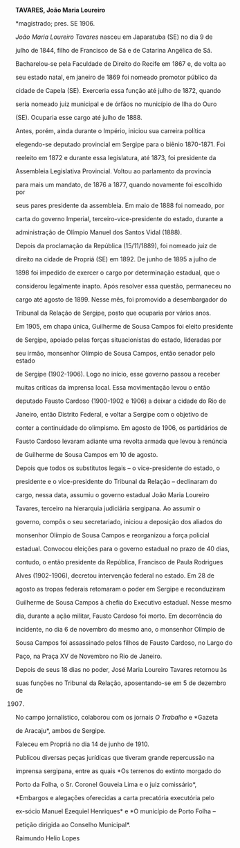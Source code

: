 **TAVARES, João Maria Loureiro**



\*magistrado; pres. SE 1906.



*João Maria Loureiro Tavares* nasceu em Japaratuba (SE) no dia 9 de

julho de 1844, filho de Francisco de Sá e de Catarina Angélica de Sá.



Bacharelou-se pela Faculdade de Direito do Recife em 1867 e, de volta ao

seu estado natal, em janeiro de 1869 foi nomeado promotor público da

cidade de Capela (SE). Exerceria essa função até julho de 1872, quando

seria nomeado juiz municipal e de órfãos no município de Ilha do Ouro

(SE). Ocuparia esse cargo até julho de 1888.



Antes, porém, ainda durante o Império, iniciou sua carreira política

elegendo-se deputado provincial em Sergipe para o biênio 1870-1871. Foi

reeleito em 1872 e durante essa legislatura, até 1873, foi presidente da

Assembleia Legislativa Provincial. Voltou ao parlamento da província

para mais um mandato, de 1876 a 1877, quando novamente foi escolhido por

seus pares presidente da assembleia. Em maio de 1888 foi nomeado, por

carta do governo Imperial, terceiro-vice-presidente do estado, durante a

administração de Olímpio Manuel dos Santos Vidal (1888).



Depois da proclamação da República (15/11/1889), foi nomeado juiz de

direito na cidade de Propriá (SE) em 1892. De junho de 1895 a julho de

1898 foi impedido de exercer o cargo por determinação estadual, que o

considerou legalmente inapto. Após resolver essa questão, permaneceu no

cargo até agosto de 1899. Nesse mês, foi promovido a desembargador do

Tribunal da Relação de Sergipe, posto que ocuparia por vários anos.



Em 1905, em chapa única, Guilherme de Sousa Campos foi eleito presidente

de Sergipe, apoiado pelas forças situacionistas do estado, lideradas por

seu irmão, monsenhor Olímpio de Sousa Campos, então senador pelo estado

de Sergipe (1902-1906). Logo no início, esse governo passou a receber

muitas críticas da imprensa local. Essa movimentação levou o então

deputado Fausto Cardoso (1900-1902 e 1906) a deixar a cidade do Rio de

Janeiro, então Distrito Federal, e voltar a Sergipe com o objetivo de

conter a continuidade do olimpismo. Em agosto de 1906, os partidários de

Fausto Cardoso levaram adiante uma revolta armada que levou à renúncia

de Guilherme de Sousa Campos em 10 de agosto.



Depois que todos os substitutos legais – o vice-presidente do estado, o

presidente e o vice-presidente do Tribunal da Relação – declinaram do

cargo, nessa data, assumiu o governo estadual João Maria Loureiro

Tavares, terceiro na hierarquia judiciária sergipana. Ao assumir o

governo, compôs o seu secretariado, iniciou a deposição dos aliados do

monsenhor Olímpio de Sousa Campos e reorganizou a força policial

estadual. Convocou eleições para o governo estadual no prazo de 40 dias,

contudo, o então presidente da República, Francisco de Paula Rodrigues

Alves (1902-1906), decretou intervenção federal no estado. Em 28 de

agosto as tropas federais retomaram o poder em Sergipe e reconduziram

Guilherme de Sousa Campos à chefia do Executivo estadual. Nesse mesmo

dia, durante a ação militar, Fausto Cardoso foi morto. Em decorrência do

incidente, no dia 6 de novembro do mesmo ano, o monsenhor Olímpio de

Sousa Campos foi assassinado pelos filhos de Fausto Cardoso, no Largo do

Paço, na Praça XV de Novembro no Rio de Janeiro.



Depois de seus 18 dias no poder, José Maria Loureiro Tavares retornou às

suas funções no Tribunal da Relação, aposentando-se em 5 de dezembro de

1907.



No campo jornalístico, colaborou com os jornais *O Trabalho* e *Gazeta

de Aracaju*, ambos de Sergipe.



Faleceu em Propriá no dia 14 de junho de 1910.



Publicou diversas peças jurídicas que tiveram grande repercussão na

imprensa sergipana, entre as quais *Os terrenos do extinto morgado do

Porto da Folha, o Sr. Coronel Gouveia Lima e o juiz comissário*,

*Embargos e alegações oferecidas a carta precatória executória pelo

ex-sócio Manuel Ezequiel Henriques* e *O município de Porto Folha –

petição dirigida ao Conselho Municipal*.



Raimundo Helio Lopes



